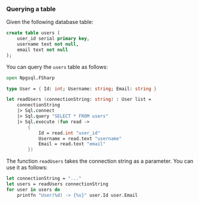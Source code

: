 ### Querying a table

Given the following database table:
```sql
create table users (
    user_id serial primary key,
    username text not null,
    email text not null
);
```
You can query the `users` table as follows:
```fsharp
open Npgsql.FSharp

type User = { Id: int; Username: string; Email: string }

let readUsers (connectionString: string) : User list =
    connectionString
    |> Sql.connect
    |> Sql.query "SELECT * FROM users"
    |> Sql.execute (fun read ->
        {
            Id = read.int "user_id"
            Username = read.text "username"
            Email = read.text "email"
        })
```
The function `readUsers` takes the connection string as a parameter. You can use it as follows:
```fsharp
let connectionString = "..."
let users = readUsers connectionString
for user in users do
    printfn "User(%d) -> {%s}" user.Id user.Email
```
